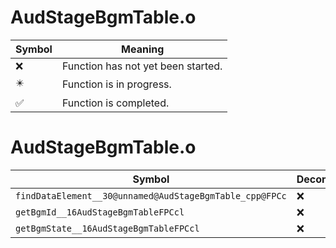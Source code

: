 # AudStageBgmTable.o
| Symbol | Meaning 
| ------------- | ------------- 
| :x: | Function has not yet been started. 
| :eight_pointed_black_star: | Function is in progress. 
| :white_check_mark: | Function is completed. 


# AudStageBgmTable.o
| Symbol | Decompiled? |
| ------------- | ------------- |
| `findDataElement__30@unnamed@AudStageBgmTable_cpp@FPCc` | :x: |
| `getBgmId__16AudStageBgmTableFPCcl` | :x: |
| `getBgmState__16AudStageBgmTableFPCcl` | :x: |
